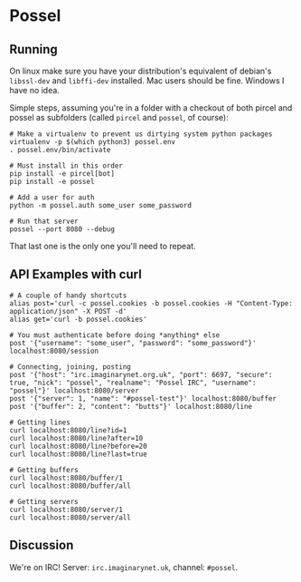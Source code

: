 # Possel

## Running
On linux make sure you have your distribution's equivalent of debian's `libssl-dev` and `libffi-dev` installed. Mac
users should be fine. Windows I have no idea.

Simple steps, assuming you're in a folder with a checkout of both pircel and possel as subfolders (called `pircel` and
`possel`, of course):

    # Make a virtualenv to prevent us dirtying system python packages
    virtualenv -p $(which python3) possel.env
    . possel.env/bin/activate

    # Must install in this order
    pip install -e pircel[bot]
    pip install -e possel

    # Add a user for auth
    python -m possel.auth some_user some_password

    # Run that server
    possel --port 8080 --debug

That last one is the only one you'll need to repeat.

## API Examples with curl

    # A couple of handy shortcuts
    alias post='curl -c possel.cookies -b possel.cookies -H "Content-Type: application/json" -X POST -d'
    alias get='curl -b possel.cookies'

    # You must authenticate before doing *anything* else
    post '{"username": "some_user", "password": "some_password"}' localhost:8080/session

    # Connecting, joining, posting
    post '{"host": "irc.imaginarynet.org.uk", "port": 6697, "secure": true, "nick": "possel", "realname": "Possel IRC", "username": "possel"}' localhost:8080/server
    post '{"server": 1, "name": "#possel-test"}' localhost:8080/buffer
    post '{"buffer": 2, "content": "butts"}' localhost:8080/line

    # Getting lines
    curl localhost:8080/line?id=1
    curl localhost:8080/line?after=10
    curl localhost:8080/line?before=20
    curl localhost:8080/line?last=true

    # Getting buffers
    curl localhost:8080/buffer/1
    curl localhost:8080/buffer/all

    # Getting servers
    curl localhost:8080/server/1
    curl localhost:8080/server/all

## Discussion

We're on IRC! Server: `irc.imaginarynet.uk`, channel: `#possel`.
